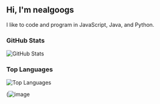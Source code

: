 ## Hi, I'm nealgoogs
I like to code and program in JavaScript, Java, and Python.


### GitHub Stats
![GitHub Stats](https://github-readme-stats.vercel.app/api?username=nealgoogs&show_icons=true&theme=default)

### Top Languages
![Top Languages](https://github-readme-stats.vercel.app/api/top-langs/?username=nealgoogs&layout=compact&theme=default)

(![image](https://github.com/user-attachments/assets/c8bb1626-e99c-44de-8d2b-48d8ce6812ea/giphy.gif)

